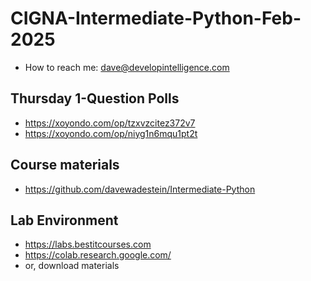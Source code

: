 # CIGNA-Intermediate-Python-Feb-2025
* How to reach me: dave@developintelligence.com

## Thursday 1-Question Polls
* https://xoyondo.com/op/tzxvzcitez372v7
* https://xoyondo.com/op/niyg1n6mqu1pt2t

## Course materials
* https://github.com/davewadestein/Intermediate-Python
  
## Lab Environment
* https://labs.bestitcourses.com
* https://colab.research.google.com/
* or, download materials 

